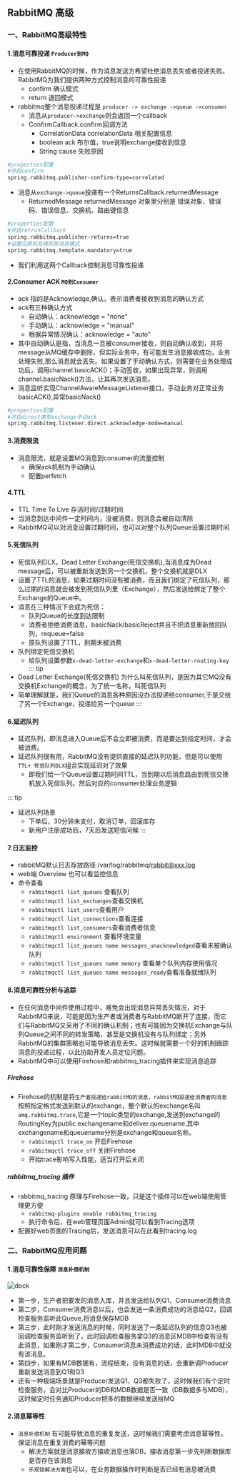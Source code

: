 ## RabbitMQ 高级

### 一、RabbitMQ高级特性
#### 1.消息可靠投递 `Producer到MQ`
+ 在使用RabbitMQ的时候，作为消息发送方希望杜绝消息丢失或者投递失败。RabbitMQ为我们提供两种方式控制消息的可靠性投递
  - confirm 确认模式
  - return 退回模式
+ rabbitmq整个消息投递过程是 `producer -> exchange ->queue ->consumer`
  - 消息从`producer->exchange`则会返回一个callback
  - ConfirmCallback.confirm回调方法
    + CorrelationData correlationData 相关配置信息
    + boolean ack 布尔值，true说明exchange接收到信息
    + String cause 失败原因
````sh
#properties配置
#开启confirm
spring.rabbitmq.publisher-confirm-type=correlated 
````     
  - 消息从`exchange->queue`投递有一个ReturnsCallback.returnedMessage
    + ReturnedMessage returnedMessage 对象里分别是 错误对象、错误码、错误信息、交换机、路由键信息
````sh
#properties配置
#开启retrunCallback
spring.rabbitmq.publisher-returns=true
#设置交换机处理失败消息模式
spring.rabbitmq.template.mandatory=true
````    
+ 我们利用这两个Callback控制消息可靠性投递  

#### 2.Consumer ACK `MQ到Consumer`
+ ack 指的是Acknowledge,确认。表示消费者接收到消息的确认方式
+ ack有三种确认方式
  - 自动确认：acknowledge = "none"
  - 手动确认：acknowledge = "manual"
  - 根据异常情况确认：acknowledge = "auto"
+ 其中自动确认是指，当消息一旦被consumer接收，则自动确认收到，并将message从MQ缓存中删除，但实际业务中，有可能发生消息接收成功，业务处理失败,那么消息就会丢失。如果设置了手动确认方式，则需要在业务处理成功后，调用channel.basicACK()；手动签收，如果出现异常，则调用channel.basicNack()方法，让其再次发送消息。
+ 消息监听实现ChannelAwareMessageListener接口，手动业务对正常业务basicACK(),异常basicNack()
````sh
#properties配置
#开启direct类型exchange手动ack
spring.rabbitmq.listener.direct.acknowledge-mode=manual
````

#### 3.消费限流
+ 消息限流，就是设置MQ消息到consumer的流量控制
  - 确保ack机制为手动确认
  - 配置perfetch

#### 4.TTL
+ TTL Time To Live 存活时间/过期时间
+ 当消息到达中间件一定时间内，没被消费，则消息会被自动清除
+ RabbitMQ可以对消息设置过期时间，也可以对整个队列Queue设置过期时间

#### 5.死信队列
+ 死信队列DLX，Dead Letter Exchange(死信交换机),当消息成为Dead message后，可以被重新发送到另一个交换机，整个交换机就是DLX
+ 设置了TTL的消息，如果过期时间没有被消费，而且我们绑定了死信队列，那么过期的消息就会被发到死信队列里（Exchange），然后发送给绑定了整个Exchange的Queue中。
+ 消息在三种情况下会成为死信：
  - 队列Queue的长度到达限制
  - 消费者拒绝消费消息，basicNack/basicReject并且不把消息重新放回队列，requeue=false
  - 原队列设置了TTL，到期未被消费
+ 队列绑定死信交换机
  - 给队列设置参数`x-dead-letter-exchange`和`x-dead-letter-routing-key`
::: tip
+ Dead Letter Exchange(死信交换机) 为什么叫死信队列，是因为其它MQ没有交换机Exchange的概念，为了统一名称，叫死信队列 
+ 简单理解就是，我们Queue的消息各种原因没办法投递给consumer,于是交给了另一个Exchange，投递给另一个queue
:::

#### 6.延迟队列
+ 延迟队列，即消息进入Queue后不会立即被消费，而是要达到指定时间，才会被消费。
+ 延迟队列很有用，RabbitMQ没有提供直接的延迟队列功能，但是可以使用`TTL+ 死信队列DLX`组合实现延迟对了效果
  - 即我们给一个Queue设置过期时间TTL，当到期以后消息路由到死信交换机放入死信队列。然后对应的consumer处理业务逻辑

::: tip
+ 延迟队列场景
  - 下单后，30分钟未支付，取消订单，回滚库存
  - 新用户注册成功后，7天后发送短信问候
:::

#### 7.日志监控
+ rabbitMQ默认日志存放路径 /var/log/rabbitmq/rabbit@xxx.log
+ web端 Overview 也可以看监控信息
+ 命令查看
  - `rabbitmqctl list_queues` 查看队列
  - `rabbitmqctl list_exchanges`查看交换机
  - `rabbitmqctl list_users`查看用户
  - `rabbitmqctl list_connections`查看连接
  - `rabbitmqctl list_consumers`查看消费者信息
  - `rabbitmqctl environment` 查看环境变量
  - `rabbitmqctl list_queues name messages_unacknowledged`查看未被确认队列
  - `rabbitmqctl list_queues name memory` 查看单个队列内存使用情况
  - `rabbitmqctl list_queues name messages_ready`查看准备就绪队列

#### 8.消息可靠性分析与追踪
+ 在任何消息中间件使用过程中，难免会出现消息异常丢失情况，对于RabbitMQ来说，可能是因为生产者或消费者与RabbitMQ断开了连接，而它们与RabbitMQ又采用了不同的确认机制；也有可能因为交换机Exchange与队列Queue之间不同的转发策略，甚至是交换机没有与队列绑定；另外RabbitMQ的集群策略也可能导致消息丢失。这时候就需要一个好的机制跟踪消息的投递过程，以此协助开发人员定位问题。
+ RabbitMQ中可以使用Firehose和rabbitmq_tracing插件来实现消息追踪

##### Firehose
+ Firehose的机制是将`生产者投递给rabbitMQ的消息，rabbitMQ投递给消费者的消息`按照指定格式发送到默认的exchange，整个默认的exchange名叫`amq.rabbitmq.trace`,它是一个topic类型的exchange,发送到exchange的RoutingKey为public.exchangename和deliver.queuename.其中exchangename和queuename分别是exchange和queue名称。
  - `rabbitmqctl trace_on` 开启Firehose
  - `rabbitmqctl trace_off` 关闭Firehose
  - 开始trace影响写入性能，适当打开后关闭
##### rabbitmq_tracing 插件
+ rabbitmq_tracing 原理与Firehose一致，只是这个插件可以在web端使用管理更方便
  - `rabbitmq-plugins enable rabbitmq_tracing`
  - 执行命令后，在web管理页面Admin就可以看到Tracing选项
+ 配置好web页面的Tracing后，发送消息可以在此看到tracing.log

### 二、RabbitMQ应用问题

#### 1.消息可靠性保障 `消息补偿机制` 

<img :src="$withBase('/mq/6.png')" alt="dock">

+ 第一步，生产者把要发的消息入库，并且发送给队列Q1，Consumer消费消息
+ 第二步，Consumer消费消息以后，也会发送一条消费成功的消息给Q2，回调检查服务监听此Queue,将消息保存MDB
+ 第三步，此时刚才发送消息的时候，同时发送了一条延迟队列的信息Q3也被回调检查服务监听到了，此时回调检查服务拿Q3的消息区MDB中检查有没有此消息，如果刚才第二步，Consumer消息未消费成功的话，此时MDB中就没有该消息。
+ 第四步，如果有MDB数据有，流程结束，没有消息的话，会重新调Producer重新发送消息到Q1和Q3
+ 还有一种极端场景就是Producer发送Q1、Q3都失败了，这时候我们有个定时检查服务，会对比Producer的DB和MDB数据是否一致（DB数据多与MDB），这时候定时任务通知Producer把多的数据继续发送给MQ

#### 2.消息幂等性
+ `消息补偿机制` 有可能导致消息的重复发送，这时候我们需要考虑消息幂等性，保证消息在重复消费的幂等问题
  - 解决方案就是消息接收方接收消息也落DB，接收消息第一步先判断数据库是否存在该消息
  -  `乐观锁解决方案`也可以，在业务数据操作时判断是否已经有消息被消费  

